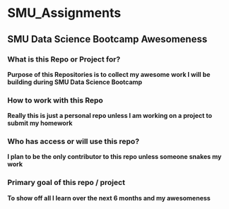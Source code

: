 # SMU_Assignments

## <strong>SMU Data Science Bootcamp Awesomeness</stront>

### What is this Repo or Project for? 
Purpose of this Repositories is to collect my awesome work I will be building during SMU Data Science Bootcamp

### How to work with this Repo
Really this is just a personal repo unless I am working on a project to submit my homework

### Who has access or will use this repo?
I plan to be the only contributor to this repo unless someone snakes my work

### Primary goal of this repo / project
To show off all I learn over the next 6 months and my awesomeness

